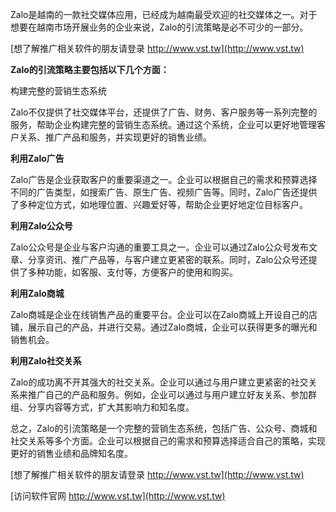 Zalo是越南的一款社交媒体应用，已经成为越南最受欢迎的社交媒体之一。对于想要在越南市场开展业务的企业来说，Zalo的引流策略是必不可少的一部分。

[想了解推广相关软件的朋友请登录 http://www.vst.tw](http://www.vst.tw)

**Zalo的引流策略主要包括以下几个方面：**

构建完整的营销生态系统

Zalo不仅提供了社交媒体平台，还提供了广告、财务、客户服务等一系列完整的服务，帮助企业构建完整的营销生态系统。通过这个系统，企业可以更好地管理客户关系、推广产品和服务，并实现更好的销售业绩。

**利用Zalo广告**

Zalo广告是企业获取客户的重要渠道之一。企业可以根据自己的需求和预算选择不同的广告类型，如搜索广告、原生广告、视频广告等。同时，Zalo广告还提供了多种定位方式，如地理位置、兴趣爱好等，帮助企业更好地定位目标客户。

**利用Zalo公众号**

Zalo公众号是企业与客户沟通的重要工具之一。企业可以通过Zalo公众号发布文章、分享资讯、推广产品等，与客户建立更紧密的联系。同时，Zalo公众号还提供了多种功能，如客服、支付等，方便客户的使用和购买。

**利用Zalo商城**

Zalo商城是企业在线销售产品的重要平台。企业可以在Zalo商城上开设自己的店铺，展示自己的产品，并进行交易。通过Zalo商城，企业可以获得更多的曝光和销售机会。

**利用Zalo社交关系**

Zalo的成功离不开其强大的社交关系。企业可以通过与用户建立更紧密的社交关系来推广自己的产品和服务。例如，企业可以通过与用户建立好友关系、参加群组、分享内容等方式，扩大其影响力和知名度。

总之，Zalo的引流策略是一个完整的营销生态系统，包括广告、公众号、商城和社交关系等多个方面。企业可以根据自己的需求和预算选择适合自己的策略，实现更好的销售业绩和品牌知名度。

[想了解推广相关软件的朋友请登录 http://www.vst.tw](http://www.vst.tw)


[访问软件官网 http://www.vst.tw](http://www.vst.tw)
